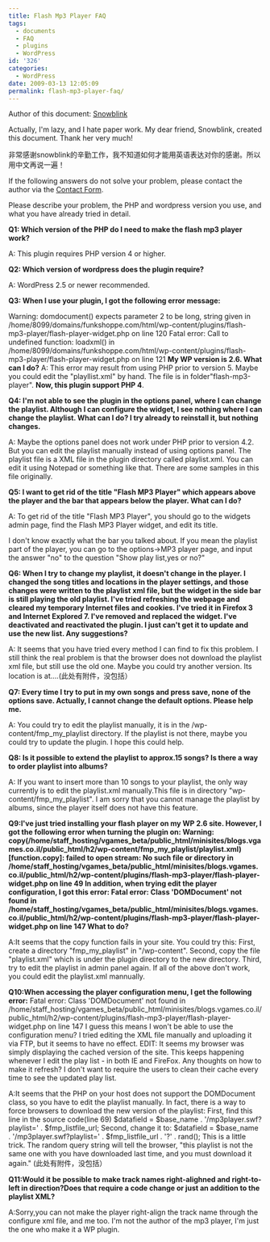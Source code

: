 ```yaml
---
title: Flash Mp3 Player FAQ
tags:
  - documents
  - FAQ
  - plugins
  - WordPress
id: '326'
categories:
  - WordPress
date: 2009-03-13 12:05:09
permalink: flash-mp3-player-faq/
---
```


Author of this document: [Snowblink](http://www.magicsnowblink.com/)

Actually, I'm lazy, and I hate paper work. My dear friend, Snowblink, created this document. Thank her very much!

非常感谢snowblink的辛勤工作，我不知道如何才能用英语表达对你的感谢。所以用中文再说一遍！
<!-- more -->
If the following answers do not solve your problem, please contact the author via the [Contact Form](http://sexywp.com/contact).

Please describe your problem, the PHP and wordpress version you use, and what you have already tried in detail.

**Q1: Which version of the PHP do I need to make the flash mp3 player work?**

A: This plugin requires PHP version 4 or higher.

**Q2: Which version of wordpress does the plugin require?**

A: WordPress 2.5 or newer recommended.

**Q3: When I use your plugin, I got the following error message:**

Warning: domdocument() expects parameter 2 to be long, string given in /home/8099/domains/funkshoppe.com/html/wp-content/plugins/flash-mp3-player/flash-player-widget.php on line 120
Fatal error: Call to undefined function: loadxml() in /home/8099/domains/funkshoppe.com/html/wp-content/plugins/flash-mp3-player/flash-player-widget.php on line 121 
**My WP version is 2.6. What can I do?**
A: This error may result from using PHP prior to version 5. Maybe you could edit the "playllist.xml" by hand. The file is in folder"flash-mp3-player". **Now, this plugin support PHP 4**.

**Q4: I'm not able to see the plugin in the options panel, where I can change the playlist. Although I can configure the widget, I see nothing where I can change the playlist. What can I do? I try already to reinstall it, but nothing changes.**

A: Maybe the options panel does not work under PHP prior to version 4.2. But you can edit the playlist manually instead of using options panel. The playlist file is a XML file in the plugin directory called playlist.xml. You can edit it using Notepad or something like that. There are some samples in this file originally.

**Q5: I want to get rid of the title "Flash MP3 Player" which appears above the player and the bar that appears below the player. What can I do?**

A: To get rid of the title "Flash MP3 Player", you should go to the widgets admin page, find the Flash MP3 Player widget, and edit its title.

I don't know exactly what the bar you talked about. If you mean the playlist part of the player, you can go to the options->MP3 player page, and input the answer "no" to the question "Show play list,yes or no?"

**Q6: When I try to change my playlist, it doesn't change in the player. I changed the song titles and locations in the player settings, and those changes were written to the playlist xml file, but the widget in the side bar is still playing the old playlist. I've tried refreshing the webpage and cleared my temporary Internet files and cookies. I've tried it in Firefox 3 and Internet Explored 7. I've removed and replaced the widget. I've deactivated and reactivated the plugin. I just can't get it to update and use the new list. Any suggestions?**

A: It seems that you have tried every method I can find to fix this problem. I still think the real problem is that the browser does not download the playlist xml file, but still use the old one. Maybe you could try another version. Its location is at....(此处有附件，没包括）

**Q7: Every time I try to put in my own songs and press save, none of the options save. Actually, I cannot change the default options. Please help me.**

A: You could try to edit the playlist manually, it is in the /wp-content/fmp_my_playlist directory. If the playlist is not there, maybe you could try to update the plugin. I hope this could help.

**Q8: Is it possible to extend the playlist to approx.15 songs? Is there a way to order playlist into albums?**

A: If you want to insert more than 10 songs to your playlist, the only way currently is to edit the playlist.xml manually.This file is in directory "wp-content/fmp_my_playlist".
I am sorry that you cannot manage the playlist by albums, since the player itself does not have this feature. 

**Q9:I've just tried installing your flash player on my WP 2.6 site.
However, I got the following error when turning the plugin on:
Warning: copy(/home/staff_hosting/vgames_beta/public_html/minisites/blogs.vgames.co.il/public_html/h2/wp-content/fmp_my_playlist/playlist.xml) [function.copy]: failed to open stream: No such file or directory in /home/staff_hosting/vgames_beta/public_html/minisites/blogs.vgames.co.il/public_html/h2/wp-content/plugins/flash-mp3-player/flash-player-widget.php on line 49
In addition, when trying edit the player configuration, I got this error:
Fatal error: Class 'DOMDocument' not found in /home/staff_hosting/vgames_beta/public_html/minisites/blogs.vgames.co.il/public_html/h2/wp-content/plugins/flash-mp3-player/flash-player-widget.php on line 147
What to do?**

A:It seems that the copy function fails in your site. You could try this:
First, create a directory "fmp_my_playlist" in "/wp-content".
Second, copy the file "playlist.xml" which is under the plugin directory to the new directory.
Third, try to edit the playlist in admin panel again.
If all of the above don't work, you could edit the playlist.xml mannually.

**Q10:When accessing the player configuration menu, I get the following error:**
Fatal error: Class 'DOMDocument' not found in /home/staff_hosting/vgames_beta/public_html/minisites/blogs.vgames.co.il/public_html/h2/wp-content/plugins/flash-mp3-player/flash-player-widget.php on line 147
I guess this means I won't be able to use the configuration menu?
I tried editing the XML file manually and uploading it via FTP, but it seems to have no effect.
EDIT: It seems my browser was simply displaying the cached version of the site.
This keeps happening whenever I edit the play list - in both IE and FireFox. Any thoughts on how to make it refresh?
I don't want to require the users to clean their cache every time to see the updated play list.

A:It seems that the PHP on your host does not support the DOMDocument class, so you have to edit the playlist manually.
In fact, there is a way to force browsers to download the new version of the playlist:
First, find this line in the source code(line 69)
 $datafield = $base_name . '/mp3player.swf?playlist=' . $fmp_listfile_url;
Second, change it to:
 $datafield = $base_name . '/mp3player.swf?playlist=' . $fmp_listfile_url . '?' . rand();
This is a little trick. The random query string will tell the browser, "this playlist is not the same one with you have downloaded last time, and you must download it again." (此处有附件，没包括）

**Q11:Would it be possible to make track names right-alighned and right-to-left in direction?Does that require a code change or just an addition to the playlist XML?**

A:Sorry,you can not make the player right-align the track name through the configure xml file, and me too. I'm not the author of the mp3 player, I'm just the one who make it a WP plugin.